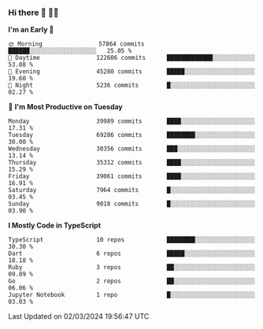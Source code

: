 ### Hi there 👋 🧑‍💻



<!--START_SECTION:waka-->
**I'm an Early 🐤** 

```text
🌞 Morning                57864 commits       ██████░░░░░░░░░░░░░░░░░░░   25.05 % 
🌆 Daytime                122606 commits      █████████████░░░░░░░░░░░░   53.08 % 
🌃 Evening                45280 commits       █████░░░░░░░░░░░░░░░░░░░░   19.60 % 
🌙 Night                  5236 commits        █░░░░░░░░░░░░░░░░░░░░░░░░   02.27 % 
```
📅 **I'm Most Productive on Tuesday** 

```text
Monday                   39989 commits       ████░░░░░░░░░░░░░░░░░░░░░   17.31 % 
Tuesday                  69286 commits       ████████░░░░░░░░░░░░░░░░░   30.00 % 
Wednesday                30356 commits       ███░░░░░░░░░░░░░░░░░░░░░░   13.14 % 
Thursday                 35312 commits       ████░░░░░░░░░░░░░░░░░░░░░   15.29 % 
Friday                   39061 commits       ████░░░░░░░░░░░░░░░░░░░░░   16.91 % 
Saturday                 7964 commits        █░░░░░░░░░░░░░░░░░░░░░░░░   03.45 % 
Sunday                   9018 commits        █░░░░░░░░░░░░░░░░░░░░░░░░   03.90 % 
```


**I Mostly Code in TypeScript** 

```text
TypeScript               10 repos            ████████░░░░░░░░░░░░░░░░░   30.30 % 
Dart                     6 repos             █████░░░░░░░░░░░░░░░░░░░░   18.18 % 
Ruby                     3 repos             ██░░░░░░░░░░░░░░░░░░░░░░░   09.09 % 
Go                       2 repos             ██░░░░░░░░░░░░░░░░░░░░░░░   06.06 % 
Jupyter Notebook         1 repo              █░░░░░░░░░░░░░░░░░░░░░░░░   03.03 % 
```




 Last Updated on 02/03/2024 19:56:47 UTC
<!--END_SECTION:waka-->


